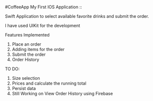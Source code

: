 #CoffeeApp
My First IOS Application ::

Swift Application to select available favorite drinks and submit the order.

I have used UIKit for the development

Features Implemented

1) Place an order
2) Adding items for the order
3) Submit the order
4) Order History

TO DO:

1) Size selection
2) Prices and calculate the running total
3) Persist data
4) Still Working on View Order History using Firebase
